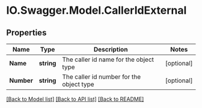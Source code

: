 # IO.Swagger.Model.CallerIdExternal
## Properties

Name | Type | Description | Notes
------------ | ------------- | ------------- | -------------
**Name** | **string** | The caller id name for the object type | [optional] 
**Number** | **string** | The caller id number for the object type | [optional] 

[[Back to Model list]](../README.md#documentation-for-models) [[Back to API list]](../README.md#documentation-for-api-endpoints) [[Back to README]](../README.md)

